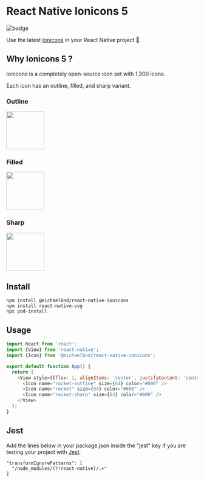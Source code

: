 # React Native Ionicons 5
![badge](https://github.com/michaelbnd/react-native-ionicons-5/workflows/Icons%20Render/badge.svg)

Use the latest [Ionicons](https://ionicons.com) in your React Native project :tada:.

## Why Ionicons 5 ?
Ionicons is a completely open-source icon set with 1,300 icons.


Each icon has an outline, filled, and sharp variant.

### Outline

<img width="100" src="https://unpkg.com/ionicons@5.5.2/dist/svg/glasses-outline.svg">

### Filled

<img width="100" src="https://unpkg.com/ionicons@5.5.2/dist/svg/glasses.svg">

### Sharp

<img width="100" src="https://unpkg.com/ionicons@5.5.2/dist/svg/glasses-sharp.svg">


## Install
```
npm install @michaelbnd/react-native-ionicons
npm install react-native-svg
npx pod-install
```

## Usage
```javascript
import React from 'react';
import {View} from 'react-native';
import {Icon} from '@michaelbnd/react-native-ionicons';

export default function App() {
  return (
    <View style={{flex: 1, alignItems: 'center', justifyContent: 'center', flexDirection: 'row'}}>
      <Icon name="rocket-outline" size={64} color="#000" />
      <Icon name="rocket" size={64} color="#000" />
      <Icon name="rocket-sharp" size={64} color="#000" />
    </View>
  );
}
```


## Jest
Add the lines below in your package.json inside the "jest" key if you are testing your project with [Jest](https://jestjs.io).


```
"transformIgnorePatterns": [
  "/node_modules/(?!react-native)/.+"
]
```
